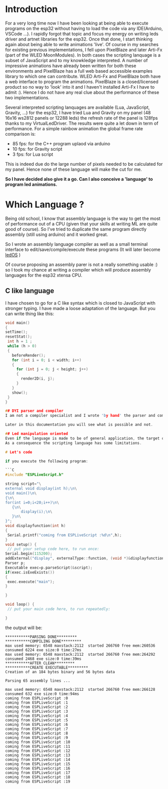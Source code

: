 # Introduction
For a very long time now I have been looking at being able to execute programs on the esp32 without having to load the code via any IDE(Arduino, VSCode ...).
I rapidly forgot that topic and focus my energy on writing leds driver and artnet libraries for the esp32. Once that done, I start thinking again about being able to write animations 'live'. Of course in my searches for existing previous implementations, I fell upon PixelBlaze and later Arti-Fx (part of the WLED MoonModules).
In both cases the scripting lanquage is a subset of JavaScript and to my knowkledge interpreted.
A number of impressive animations have already been written for both these environments and PixelBlaze has a full web based accessible examples library to which one can contribute.
WLED Arti-Fx and PixelBlaze both have a web interface to program the animations.
PixelBlaze is a closed/licensed product so no way to 'look' into it and I haven't installed Arti-Fx I have to admit :). Hence I do not have any real clue about the performance of these two implementations.
 
Several interpreted scripting lanquages are available (Lua, JavaScript, Gravity, ...) for the esp32, I have tried Lua and Gravity on my panel (48 16x16 ws2812 panels or 12288 leds) the refresh rate  of the panel is 128fps thanks to my VirtualLedDriver.
The results were quite a let down in term of performance. For a simple rainbow animation the global frame rate comparison is:
* 85 fps: for the C++ program uplaod via arduino
* 10 fps: for Gravity script
*  3 fps: for Lua script
 
This is indeed due do the large number of pixels needed to be calculated for my panel. Hence none of these language will make the cut for me.
 
**So I have decided also give it a go. Can I also conceive a 'language' to program led animations.**
 
# Which Language ?
Being old school, I know that assembly language is the way to get the most of performance out of a CPU (given that your skills at writing ML are quite good of course). So I've tried to duplicate the same program directly assembly (still using arduino) and it worked great.
 
So I wrote an assembly language compiler as well as a small terminal interface to edit/save/compile/execute these programs (It will later become [ledOS](https://www.github.com/hpwit/LedOS) )

Of course proposing an assembly parer is not a really something usable :) so I took my chance at writing a compiler which will produce assembly languages for the esp32 xtensa CPU. 

## C like language
I have chosen to go for a C like syntax which is closed to JavaScript with stronger typing. I have made a loose adaptation of the language. But you can write thing like this:
 ```C
 void main()
{
setTime();
resetStat(); 
  int h = 1 ;
  while (h > 0)
  {
    beforeRender();
    for (int i = 0; i < width; i++)
    {
      for (int j = 0; j < height; j++)
      {
        render2D(i, j);
      }
    }
    show();
  }
}

## DYI parser and compiler
I am not a compiler specialist and I wrote 'by hand' the parser and compiler using no existing grammar.

Later in this documentation you will see what is possible and not.

## Led manipulation oriented
Even if the language is made to be of general application, the target of this language is targeted at creating led animations.
As a consequence the scripting language has some limitations.

# Let's code

if you execute the following program:

 ```C
#include "ESPLiveScript.h"

string script="\
external void display(int h);\n\
void main()\n\
{\n\
for(int i=0;i<20;i++)\n\
    {\n\
        display(i);\n\
    }\n\
}";
void displayfunction(int h)
{
  Serial.printf("coming from ESPLiveScript :%d\n",h);
}
void setup() {
  // put your setup code here, to run once:
Serial.begin(115200);
addExternal("display", externalType::function, (void *)&displayfunction);
Parser p;
Executable exec=p.parseScript(&script);
if(exec.isExeExists())
{
  exec.execute("main");
}

}

void loop() {
  // put your main code here, to run repeatedly:

}
 ```
the output will be:
 ```
***********PARSING DONE*********
***********COMPILING DONE*********
max used memory: 6548 maxstack:2112  started 266760 free mem:260536 consumed 6224 exe size:0 time:27ms
max used memory: 6548 maxstack:2112  started 266760 free mem:264292 consumed 2468 exe size:0 time:39ms
***********AFTER CLEAN*********
***********CREATE EXECUTABLE*********
Creation of an 184 bytes binary and 56 bytes data

Parsing 65 assembly lines ...

max used memory: 6548 maxstack:2112  started 266760 free mem:266128 consumed 632 exe size:0 time:94ms
coming from ESPLiveScript :0
coming from ESPLiveScript :1
coming from ESPLiveScript :2
coming from ESPLiveScript :3
coming from ESPLiveScript :4
coming from ESPLiveScript :5
coming from ESPLiveScript :6
coming from ESPLiveScript :7
coming from ESPLiveScript :8
coming from ESPLiveScript :9
coming from ESPLiveScript :10
coming from ESPLiveScript :11
coming from ESPLiveScript :12
coming from ESPLiveScript :13
coming from ESPLiveScript :14
coming from ESPLiveScript :15
coming from ESPLiveScript :16
coming from ESPLiveScript :17
coming from ESPLiveScript :18
coming from ESPLiveScript :19
 ```